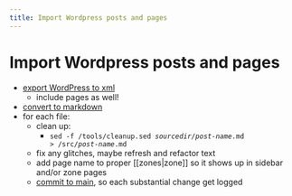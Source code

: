 ```yaml
---
title: Import Wordpress posts and pages
---
```

# Import Wordpress posts and pages
- [export WordPress to xml](https://wordpress.org/documentation/article/tools-export-screen/)
  - include pages as well!
- [convert to markdown](https://github.com/lonekorean/wordpress-export-to-markdown)
- for each file:
  - clean up:
    - <code>sed -f /tools/cleanup.sed <var>sourcedir/post-name</var>.md > /src/<var>post-name</var>.md</code>
  - fix any glitches, maybe refresh and refactor text
  - add page name to proper [[zones|zone]] so it shows up in sidebar and/or zone pages
  - [commit to main](https://docs.github.com/en/get-started/learning-about-github/github-glossary#commit), so each substantial change get logged
